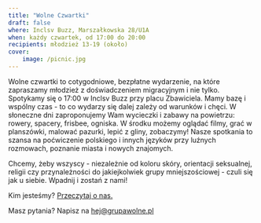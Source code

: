 ```yaml
---
title: "Wolne Czwartki"
draft: false
where: Inclsv Buzz, Marszałkowska 28/U1A
when: każdy czwartek, od 17:00 do 20:00
recipients: młodzież 13-19 (około)
cover:
    image: /picnic.jpg
---
```


Wolne czwartki to cotygodniowe, bezpłatne wydarzenie, na które zapraszamy młodzież z doświadczeniem migracyjnym i nie tylko. Spotykamy się o 17:00 w Inclsv Buzz przy placu Zbawiciela. Mamy bazę i wspólny czas - to co wydarzy się dalej zależy od warunków i chęci. W słoneczne dni zaproponujemy Wam wycieczki i zabawy na powietrzu: rowery, spacery, frisbee, ogniska. W środku możemy oglądać filmy, grać w planszówki, malować pazurki, lepić z gliny, zobaczymy! Nasze spotkania to szansa na poćwiczenie polskiego i innych języków przy luźnych rozmowach, poznanie miasta i nowych znajomych.

Chcemy, żeby wszyscy - niezależnie od koloru skóry, orientacji seksualnej, religii czy przynależności do jakiejkolwiek grupy mniejszościowej - czuli się jak u siebie. Wpadnij i zostań z nami!

Kim jesteśmy? [Przeczytaj o nas.](/o-nas)

Masz pytania? Napisz na hej@grupawolne.pl   


